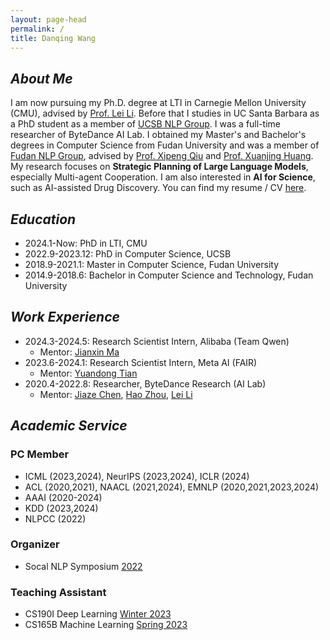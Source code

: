 ```yaml
---
layout: page-head
permalink: /
title: Danqing Wang
---
```


<!-- ## Welcome to My HomePage ! -->
## <em>About Me</em>

I am now pursuing my Ph.D. degree at LTI in Carnegie Mellon University (CMU), advised by [Prof. Lei Li](https://lileicc.github.io/). Before that I studies in UC Santa Barbara as a PhD student as a member of [UCSB NLP Group](https://nlp.cs.ucsb.edu/). I was a full-time researcher of ByteDance AI Lab.
I obtained my Master's and Bachelor's degrees in Computer Science from Fudan University and was a member of [Fudan NLP Group](https://nlp.fudan.edu.cn/), advised by [Prof. Xipeng Qiu](https://xpqiu.github.io/en.html) and [Prof. Xuanjing Huang](https://nlp.fudan.edu.cn/28702/list.htm).
My research focuses on **Strategic Planning of Large Language Models**, especially Multi-agent Cooperation. I am also interested in **AI for Science**, such as AI-assisted Drug Discovery. You can find my resume / CV [here](/assets/CV/CV_latest.pdf).

## <em>Education</em>

* 2024.1-Now: PhD in LTI, CMU
* 2022.9-2023.12: PhD in Computer Science, UCSB
* 2018.9-2021.1: Master in Computer Science, Fudan University
* 2014.9-2018.6: Bachelor in Computer Science and Technology, Fudan University

## <em>Work Experience</em>

* 2024.3-2024.5: Research Scientist Intern, Alibaba (Team Qwen)
  * Mentor: [Jianxin Ma](https://jianxinma.github.io/)
* 2023.6-2024.1: Research Scientist Intern, Meta AI (FAIR)
  * Mentor: [Yuandong Tian](https://yuandong-tian.com/)
* 2020.4-2022.8: Researcher, ByteDance Research (AI Lab)
  * Mentor: [Jiaze Chen](https://cn.linkedin.com/in/jiaze-chen-00ab2681), [Hao Zhou](https://zhouh.github.io/), [Lei Li](https://lileicc.github.io/)

## <em>Academic Service</em>
<!-- ## PC Member   -->
<!-- Program Committee Member -->
### PC Member
* ICML (2023,2024), NeurIPS (2023,2024), ICLR (2024)
* ACL (2020,2021), NAACL (2021,2024), EMNLP (2020,2021,2023,2024)
* AAAI (2020-2024)
* KDD (2023,2024)
* NLPCC (2022)


### Organizer
* Socal NLP Symposium [2022](https://socalnlp.github.io/symp22/index.html)

### Teaching Assistant
* CS190I Deep Learning [Winter 2023](https://sites.cs.ucsb.edu/~lilei/course/dl23w/)
* CS165B Machine Learning [Spring 2023](https://sites.cs.ucsb.edu/~xyan/classes/CS165B-2023spring/)
